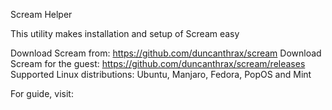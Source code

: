 Scream Helper

This utility makes installation and setup of Scream easy

Download Scream from: https://github.com/duncanthrax/scream
Download Scream for the guest: https://github.com/duncanthrax/scream/releases
Supported Linux distributions: Ubuntu, Manjaro, Fedora, PopOS and Mint

For guide, visit: 

